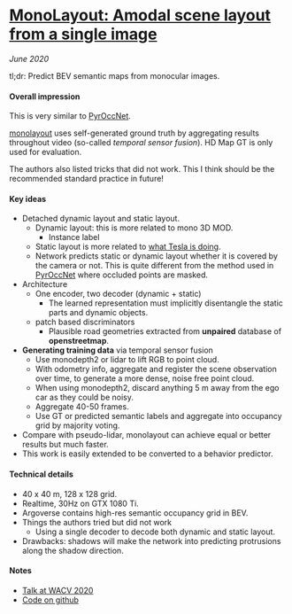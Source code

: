 # [MonoLayout: Amodal scene layout from a single image](https://arxiv.org/abs/2002.08394)

_June 2020_

tl;dr: Predict BEV semantic maps from monocular images.

#### Overall impression
This is very similar to [PyrOccNet](pyroccnet.md). 

[monolayout](monolayout.md) uses self-generated ground truth by aggregating results throughout video (so-called *temporal sensor fusion*). HD Map GT is only used for evaluation.

The authors also listed tricks that did not work. This I think should be the recommended standard practice in future!

#### Key ideas
- Detached dynamic layout and static layout. 
	- Dynamic layout: this is more related to mono 3D MOD. 
		- Instance label
	- Static layout is more related to [what Tesla is doing](../talk_notes/andrej.md). 
	- Network predicts static or dynamic layout whether it is covered by the camera or not. This is quite different from the method used in [PyrOccNet](pyroccnet.md) where occluded points are masked. 
- Architecture
	- One encoder, two decoder (dynamic + static)
		- The learned representation must implicitly disentangle the static parts and dynamic objects. 
	- patch based discriminators
		- Plausible road geometries extracted from **unpaired** database of **openstreetmap**. 
- **Generating training data** via temporal sensor fusion
	- Use monodepth2 or lidar to lift RGB to point cloud. 
	- With odometry info, aggregate and register the scene observation over time, to generate a more dense, noise free point cloud. 
	- When using monodepth2, discard anything 5 m away from the ego car as they could be noisy. 
	- Aggregate 40-50 frames. 
	- Use GT or predicted semantic labels and aggregate into occupancy grid by majority voting.
- Compare with pseudo-lidar, monolayout can achieve equal or better results but much faster. 
- This work is easily extended to be converted to a behavior predictor. 

#### Technical details
- 40 x 40 m, 128 x 128 grid. 
- Realtime, 30Hz on GTX 1080 Ti.
- Argoverse contains high-res semantic occupancy grid in BEV. 
- Things the authors tried but did not work
	- Using a single decoder to decode both dynamic and static layout.
- Drawbacks: shadows will make the network into predicting protrusions along the shadow direction. 

#### Notes
- [Talk at WACV 2020](https://www.youtube.com/watch?v=HcroGyo6yRQ)
- [Code on github](https://github.com/hbutsuak95/monolayout)
